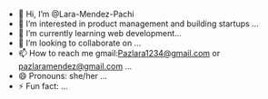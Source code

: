 - 👋 Hi, I’m @Lara-Mendez-Pachi
- 👀 I’m interested in product management and building startups ...
- 🌱 I’m currently learning  web development...
- 💞️ I’m looking to collaborate on ...
- 📫 How to reach me gmail:Pazlara1234@gmail.com or pazlaramendez@gmail.com ...
- 😄 Pronouns: she/her ...
- ⚡ Fun fact: ...

<!---
Lara-Mendez-Pachi/Lara-Mendez-Pachi is a ✨ special ✨ repository because its `README.md` (this file) appears on your GitHub profile.
You can click the Preview link to take a look at your changes.
--->
